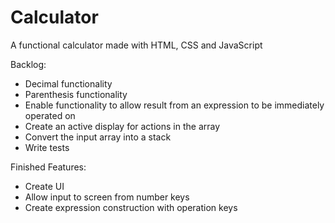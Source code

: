 # Calculator
A functional calculator made with HTML, CSS and JavaScript

Backlog:
* Decimal functionality
* Parenthesis functionality
* Enable functionality to allow result from an expression to be immediately operated on
* Create an active display for actions in the array 
* Convert the input array into a stack
* Write tests


Finished Features:
* Create UI
* Allow input to screen from number keys
* Create expression construction with operation keys 

